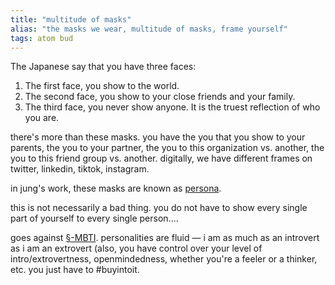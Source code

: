 ```yaml
---
title: "multitude of masks"
alias: "the masks we wear, multitude of masks, frame yourself"
tags: atom bud 
---
```


The Japanese say that you have three faces:

1. The first face, you show to the world.
2. The second face, you show to your close friends and your family.
1. The third face, you never show anyone. It is the truest reflection of who you are.

there's more than these masks. you have the you that you show to your parents, the you to your partner, the you to this organization vs. another, the you to this friend group vs. another. 
digitally, we have different frames on twitter, linkedin, tiktok, instagram. 

in jung's work, these masks are known as [persona](persona.md).

this is not necessarily a bad thing. you do not have to show every single part of yourself to every single person....

goes against [§-MBTI](§-MBTI.md). personalities are fluid — i am as much as an introvert as i am an extrovert (also, you have control over your level of intro/extrovertness, openmindedness, whether you're a feeler or a thinker, etc. you just have to #buyintoit.

